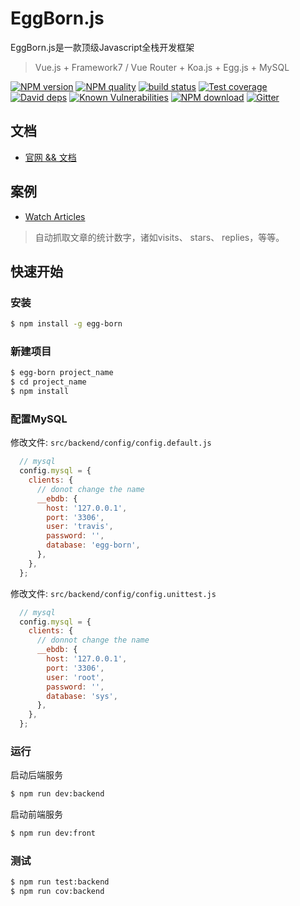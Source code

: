 # EggBorn.js

EggBorn.js是一款顶级Javascript全栈开发框架

> Vue.js + Framework7 / Vue Router + Koa.js + Egg.js + MySQL

[![NPM version][npm-image]][npm-url]
[![NPM quality][quality-image]][quality-url]
[![build status][travis-image]][travis-url]
[![Test coverage][codecov-image]][codecov-url]
[![David deps][david-image]][david-url]
[![Known Vulnerabilities][snyk-image]][snyk-url]
[![NPM download][download-image]][download-url]
[![Gitter][gitter-image]][gitter-url]

[npm-image]: https://img.shields.io/npm/v/egg-born.svg?style=flat-square
[npm-url]: https://npmjs.org/package/egg-born
[quality-image]: http://npm.packagequality.com/shield/egg-born.svg?style=flat-square
[quality-url]: http://packagequality.com/#?package=egg-born
[travis-image]: https://img.shields.io/travis/zhennann/egg-born.svg?style=flat-square
[travis-url]: https://travis-ci.org/zhennann/egg-born
[codecov-image]: https://img.shields.io/codecov/c/github/zhennann/egg-born.svg?style=flat-square
[codecov-url]: https://codecov.io/gh/zhennann/egg-born
[david-image]: https://img.shields.io/david/zhennann/egg-born.svg?style=flat-square
[david-url]: https://david-dm.org/zhennann/egg-born
[snyk-image]: https://snyk.io/test/npm/egg-born/badge.svg?style=flat-square
[snyk-url]: https://snyk.io/test/npm/egg-born
[download-image]: https://img.shields.io/npm/dm/egg-born.svg?style=flat-square
[download-url]: https://npmjs.org/package/egg-born
[gitter-image]: https://img.shields.io/gitter/room/zhennann/egg-born.svg?style=flat-square
[gitter-url]: https://gitter.im/zhennann/egg-born

## 文档

- [官网 && 文档](http://eb.cabloy.org)

## 案例

- [Watch Articles](https://github.com/zhennann/egg-born-showcase-watch-articles)

> 自动抓取文章的统计数字，诸如visits、 stars、 replies，等等。

## 快速开始

### 安装

```bash
$ npm install -g egg-born
```

### 新建项目

```bash
$ egg-born project_name
$ cd project_name
$ npm install
```

### 配置MySQL

修改文件: `src/backend/config/config.default.js`

``` javascript
  // mysql
  config.mysql = {
    clients: {
      // donot change the name  
      __ebdb: {
        host: '127.0.0.1',
        port: '3306',
        user: 'travis',
        password: '',
        database: 'egg-born',
      },
    },
  };
```

修改文件: `src/backend/config/config.unittest.js`

``` javascript
  // mysql
  config.mysql = {
    clients: {
      // donnot change the name
      __ebdb: {
        host: '127.0.0.1',
        port: '3306',
        user: 'root',
        password: '',
        database: 'sys',
      },
    },
  };
```

### 运行

启动后端服务
```bash
$ npm run dev:backend
```

启动前端服务
```bash
$ npm run dev:front
```

### 测试

```bash
$ npm run test:backend
$ npm run cov:backend
```
